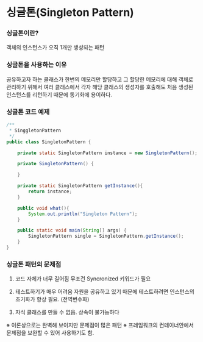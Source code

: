 #  싱글톤(Singleton Pattern)

### 싱글톤이란?
객체의 인스턴스가 오직 1개만 생성되는 패턴

### 싱글톤을 사용하는 이유 
공유하고자 하는 클래스가 한번의 메모리만 할당하고 그 할당한 메모리에 대해 객체로 관리하기 위해서
여러 클래스에서 각자 해당 클래스의 생성자를 호출해도 처음 생성된 인스턴스를 리턴하기 때문에 동기화에 용이하다. 

### 싱글톤 코드 예제
```java
/**
 * SinggletonPattern
 */
public class SingletonPattern {

    private static SingletonPattern instance = new SingletonPattern();

    private SingletonPattern() {

    }

    private static SingletonPattern getInstance(){
        return instance;
    }

    public void what(){
        System.out.println("Singleton Pattern");
    }

    public static void main(String[] args) {
        SingletonPattern single = SingletonPattern.getInstance();
    }
}
```

### 싱글톤 패턴의 문제점 
1. 코드 자체가 너무 길어짐 
무조건 Syncronized 키워드가 필요

2. 테스트하기가 매우 어려움
자원을 공유하고 있기 때문에 테스트하려면 인스턴스의 초기화가 항상 필요.
(전역변수화)

3. 자식 클래스를 만들 수 없음. 
상속이 불가능하다

※ 이론상으로는 완벽해 보이지만 문제점이 많은 패턴
※ 프레임워크의 컨테이너안에서 문제점을 보완할 수 있어 사용하기도 함. 